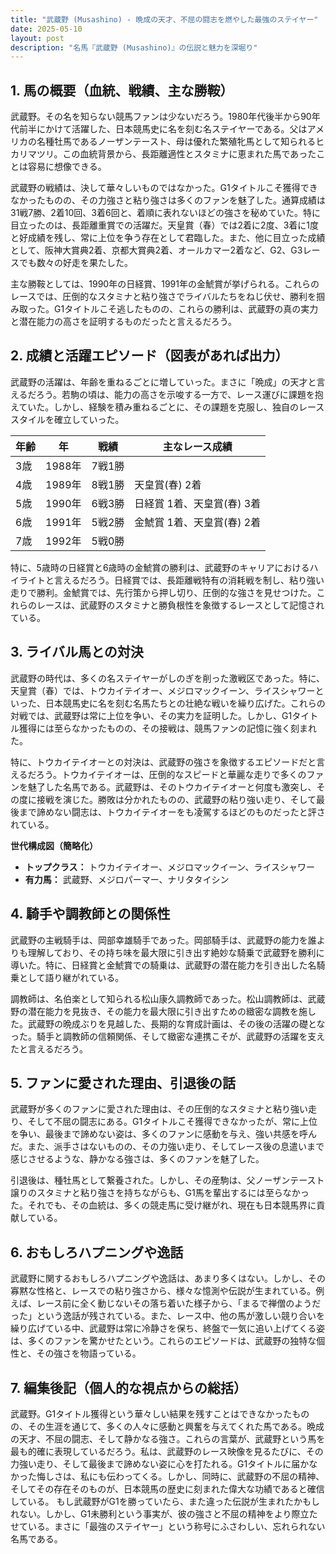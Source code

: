 ```yaml
---
title: "武蔵野 (Musashino) - 晩成の天才、不屈の闘志を燃やした最強のステイヤー"
date: 2025-05-10
layout: post
description: "名馬『武蔵野 (Musashino)』の伝説と魅力を深堀り"
---
```


## 1. 馬の概要（血統、戦績、主な勝鞍）

武蔵野。その名を知らない競馬ファンは少ないだろう。1980年代後半から90年代前半にかけて活躍した、日本競馬史に名を刻む名ステイヤーである。父はアメリカの名種牡馬であるノーザンテースト、母は優れた繁殖牝馬として知られるヒカリマツリ。この血統背景から、長距離適性とスタミナに恵まれた馬であったことは容易に想像できる。

武蔵野の戦績は、決して華々しいものではなかった。G1タイトルこそ獲得できなかったものの、その力強さと粘り強さは多くのファンを魅了した。通算成績は31戦7勝、2着10回、3着6回と、着順に表れないほどの強さを秘めていた。特に目立ったのは、長距離重賞での活躍だ。天皇賞（春）では2着に2度、3着に1度と好成績を残し、常に上位を争う存在として君臨した。また、他に目立った成績として、阪神大賞典2着、京都大賞典2着、オールカマー2着など、G2、G3レースでも数々の好走を果たした。

主な勝鞍としては、1990年の日経賞、1991年の金鯱賞が挙げられる。これらのレースでは、圧倒的なスタミナと粘り強さでライバルたちをねじ伏せ、勝利を掴み取った。G1タイトルこそ逃したものの、これらの勝利は、武蔵野の真の実力と潜在能力の高さを証明するものだったと言えるだろう。


## 2. 成績と活躍エピソード（図表があれば出力）

武蔵野の活躍は、年齢を重ねるごとに増していった。まさに「晩成」の天才と言えるだろう。若駒の頃は、能力の高さを示唆する一方で、レース運びに課題を抱えていた。しかし、経験を積み重ねるごとに、その課題を克服し、独自のレーススタイルを確立していった。

| 年齢 | 年 | 戦績 | 主なレース成績 |
|---|---|---|---|
| 3歳 | 1988年 | 7戦1勝 |  |
| 4歳 | 1989年 | 8戦1勝 | 天皇賞(春) 2着 |
| 5歳 | 1990年 | 6戦3勝 | 日経賞 1着、天皇賞(春) 3着 |
| 6歳 | 1991年 | 5戦2勝 | 金鯱賞 1着、天皇賞(春) 2着 |
| 7歳 | 1992年 | 5戦0勝 |  |


特に、5歳時の日経賞と6歳時の金鯱賞の勝利は、武蔵野のキャリアにおけるハイライトと言えるだろう。日経賞では、長距離戦特有の消耗戦を制し、粘り強い走りで勝利。金鯱賞では、先行策から押し切り、圧倒的な強さを見せつけた。これらのレースは、武蔵野のスタミナと勝負根性を象徴するレースとして記憶されている。


## 3. ライバル馬との対決

武蔵野の時代は、多くの名ステイヤーがしのぎを削った激戦区であった。特に、天皇賞（春）では、トウカイテイオー、メジロマックイーン、ライスシャワーといった、日本競馬史に名を刻む名馬たちとの壮絶な戦いを繰り広げた。これらの対戦では、武蔵野は常に上位を争い、その実力を証明した。しかし、G1タイトル獲得には至らなかったものの、その接戦は、競馬ファンの記憶に強く刻まれた。

特に、トウカイテイオーとの対決は、武蔵野の強さを象徴するエピソードだと言えるだろう。トウカイテイオーは、圧倒的なスピードと華麗な走りで多くのファンを魅了した名馬である。武蔵野は、そのトウカイテイオーと何度も激突し、その度に接戦を演じた。勝敗は分かれたものの、武蔵野の粘り強い走り、そして最後まで諦めない闘志は、トウカイテイオーをも凌駕するほどのものだったと評されている。

**世代構成図（簡略化）**

* **トップクラス：** トウカイテイオー、メジロマックイーン、ライスシャワー
* **有力馬：** 武蔵野、メジロパーマー、ナリタタイシン


## 4. 騎手や調教師との関係性

武蔵野の主戦騎手は、岡部幸雄騎手であった。岡部騎手は、武蔵野の能力を誰よりも理解しており、その持ち味を最大限に引き出す絶妙な騎乗で武蔵野を勝利に導いた。特に、日経賞と金鯱賞での騎乗は、武蔵野の潜在能力を引き出した名騎乗として語り継がれている。

調教師は、名伯楽として知られる松山康久調教師であった。松山調教師は、武蔵野の潜在能力を見抜き、その能力を最大限に引き出すための緻密な調教を施した。武蔵野の晩成ぶりを見越した、長期的な育成計画は、その後の活躍の礎となった。騎手と調教師の信頼関係、そして緻密な連携こそが、武蔵野の活躍を支えたと言えるだろう。


## 5. ファンに愛された理由、引退後の話

武蔵野が多くのファンに愛された理由は、その圧倒的なスタミナと粘り強い走り、そして不屈の闘志にある。G1タイトルこそ獲得できなかったが、常に上位を争い、最後まで諦めない姿は、多くのファンに感動を与え、強い共感を呼んだ。また、派手さはないものの、その力強い走り、そしてレース後の息遣いまで感じさせるような、静かなる強さは、多くのファンを魅了した。

引退後は、種牡馬として繋養された。しかし、その産駒は、父ノーザンテースト譲りのスタミナと粘り強さを持ちながらも、G1馬を輩出するには至らなかった。それでも、その血統は、多くの競走馬に受け継がれ、現在も日本競馬界に貢献している。


## 6. おもしろハプニングや逸話

武蔵野に関するおもしろハプニングや逸話は、あまり多くはない。しかし、その寡黙な性格と、レースでの粘り強さから、様々な憶測や伝説が生まれている。例えば、レース前に全く動じないその落ち着いた様子から、「まるで禅僧のようだった」という逸話が残されている。また、レース中、他の馬が激しい競り合いを繰り広げている中、武蔵野は常に冷静さを保ち、終盤で一気に追い上げてくる姿は、多くのファンを驚かせたという。これらのエピソードは、武蔵野の独特な個性と、その強さを物語っている。


## 7. 編集後記（個人的な視点からの総括）

武蔵野。G1タイトル獲得という華々しい結果を残すことはできなかったものの、その生涯を通じて、多くの人々に感動と興奮を与えてくれた馬である。晩成の天才、不屈の闘志、そして静かなる強さ。これらの言葉が、武蔵野という馬を最も的確に表現しているだろう。私は、武蔵野のレース映像を見るたびに、その力強い走り、そして最後まで諦めない姿に心を打たれる。G1タイトルに届かなかった悔しさは、私にも伝わってくる。しかし、同時に、武蔵野の不屈の精神、そしてその存在そのものが、日本競馬の歴史に刻まれた偉大な功績であると確信している。  もし武蔵野がG1を勝っていたら、また違った伝説が生まれたかもしれない。しかし、G1未勝利という事実が、彼の強さと不屈の精神をより際立たせている。まさに「最強のステイヤー」という称号にふさわしい、忘れられない名馬である。
